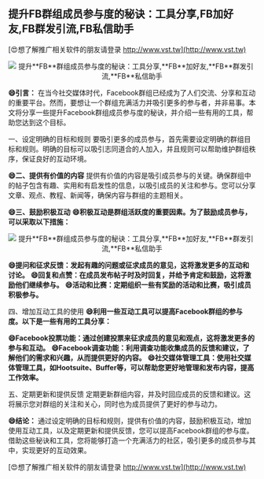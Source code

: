 ## **提升**FB**群组成员参与度的秘诀：工具分享,**FB**加好友,**FB**群发引流,**FB**私信助手**

[😍想了解推广相关软件的朋友请登录 http://www.vst.tw](http://www.vst.tw)

 <center><img src="https://vst.tw/MP4/tuiguang/png/3.png" alt="提升**FB**群组成员参与度的秘诀：工具分享,**FB**加好友,**FB**群发引流,**FB**私信助手"></center>

**😄引言：**
在当今社交媒体时代，Facebook群组已经成为了人们交流、分享和互动的重要平台。然而，要想让一个群组充满活力并吸引更多的参与者，并非易事。本文将分享一些提升Facebook群组成员参与度的秘诀，并介绍一些有用的工具，帮助您达到这个目标。

一、设定明确的目标和规则
要吸引更多的成员参与，首先需要设定明确的群组目标和规则。明确的目标可以吸引志同道合的人加入，并且规则可以帮助维护群组秩序，保证良好的互动环境。

**😄二、提供有价值的内容**
提供有价值的内容是吸引成员参与的关键。确保群组中的帖子包含有趣、实用和有启发性的信息，以吸引成员的关注和参与。您可以分享文章、观点、教程、新闻等，确保内容与群组的主题相关。

**😄三、鼓励积极互动**
**😄积极互动是群组活跃度的重要因素。为了鼓励成员参与，可以采取以下措施：**

 <center><img src="https://vst.tw/MP4/tuiguang/png/5.png" alt="提升**FB**群组成员参与度的秘诀：工具分享,**FB**加好友,**FB**群发引流,**FB**私信助手"></center>

**😄提问和征求反馈：发起有趣的问题或征求成员的意见，这将激发更多的互动和讨论。**
**😄回复和点赞：在成员发布帖子时及时回复，并给予肯定和鼓励，这将激励他们继续参与。**
**😄活动和比赛：定期组织一些有奖励的活动和比赛，吸引成员积极参与。**

四、增加互动工具的使用
**😄利用一些互动工具可以提高Facebook群组的参与度。以下是一些有用的工具分享：**

**😄Facebook投票功能：通过创建投票来征求成员的意见和观点，这将激发更多的参与和互动。**
**😄Facebook调查功能：利用调查功能收集成员的反馈和建议，了解他们的需求和兴趣，从而提供更好的内容。**
**😄社交媒体管理工具：使用社交媒体管理工具，如Hootsuite、Buffer等，可以帮助您更好地管理和发布内容，提高工作效率。**

五、定期更新和提供反馈
定期更新群组内容，并及时回应成员的反馈和建议。这将展示您对群组的关注和关心，同时也为成员提供了更好的参与动力。

**😄结论：**
通过设定明确的目标和规则，提供有价值的内容，鼓励积极互动，增加使用互动工具，以及定期更新和提供反馈，您可以提高Facebook群组的参与度。借助这些秘诀和工具，您将能够打造一个充满活力的社区，吸引更多的成员参与其中，实现更好的互动效果。

[😍想了解推广相关软件的朋友请登录 http://www.vst.tw](http://www.vst.tw)



